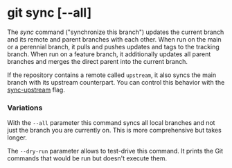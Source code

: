 # git sync [--all]

The _sync_ command ("synchronize this branch") updates the current branch and
its remote and parent branches with each other. When run on the main or a
perennial branch, it pulls and pushes updates and tags to the tracking branch.
When run on a feature branch, it additionally updates all parent branches and
merges the direct parent into the current branch.

If the repository contains a remote called `upstream`, it also syncs the main
branch with its upstream counterpart. You can control this behavior with the
[sync-upstream](../preferences/sync-upstream.md) flag.

### Variations

With the `--all` parameter this command syncs all local branches and not just
the branch you are currently on. This is more comprehensive but takes longer.

The `--dry-run` parameter allows to test-drive this command. It prints the Git
commands that would be run but doesn't execute them.
